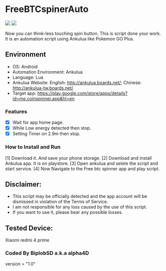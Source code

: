 # FreeBTCspinerAuto
<img src="https://img.shields.io/apm/l/:packageName.svg"> <img src="https://img.shields.io/badge/release-v1.0-red.svg"> 

Now you can think-less touching spin button. This is script done your work.
It is an automation script using Ankulua like Pokemon GO Plus.

## Environment
- OS: Android
- Automation Environment: Ankulua
- Language: Lua
- Ankulua Website:
English: http://ankulua.boards.net/; 
Chinese: http://ankulua-tw.boards.net/
- Target app: <a href="https://play.google.com/store/apps/details?id=me.coinspinner.app&hl=en" target="_blank"><span style="color: blue">https://play.google.com/store/apps/details?id=me.coinspinner.app&hl=en</span></a>


### Features
- [x] Wait for app home page.
- [x] While Low energy detected then stop.
- [x] Setting Timer on 2.9m then stop.

### How to Install and Run
[1] Download it. And save your phone storage.
[2] Download and install Ankulua app. It is on playstore.
[3] Open ankulua and selete the script and start service.
[4] Now Navigate to the Free btc spinner app and play script.


## Disclaimer:
- This script may be officially detected and the app account will be dismissed in violation of the Terms of Service.
- I am not responsible for any loss caused by the use of this script.
- If you want to use it, please bear any possible losses.

## Tested Device: 
Xiaomi redmi 4 prime

### Coded By BiplobSD a.k.a alpha4D
version = "1.0"
